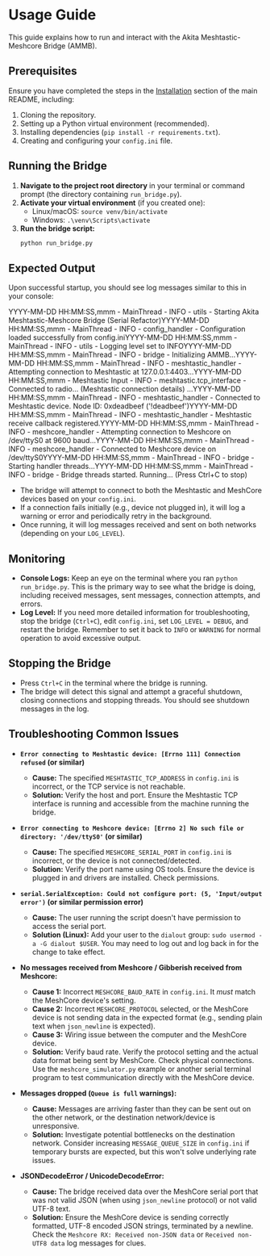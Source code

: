 # Usage Guide

This guide explains how to run and interact with the Akita Meshtastic-Meshcore Bridge (AMMB).

## Prerequisites

Ensure you have completed the steps in the [Installation](README.md#installation) section of the main README, including:
1.  Cloning the repository.
2.  Setting up a Python virtual environment (recommended).
3.  Installing dependencies (`pip install -r requirements.txt`).
4.  Creating and configuring your `config.ini` file.

## Running the Bridge

1.  **Navigate to the project root directory** in your terminal or command prompt (the directory containing `run_bridge.py`).
2.  **Activate your virtual environment** (if you created one):
    * Linux/macOS: `source venv/bin/activate`
    * Windows: `.\venv\Scripts\activate`
3.  **Run the bridge script:**
    ```bash
    python run_bridge.py
    ```

## Expected Output

Upon successful startup, you should see log messages similar to this in your console:

YYYY-MM-DD HH:MM:SS,mmm - MainThread - INFO - utils - Starting Akita Meshtastic-Meshcore Bridge (Serial Refactor)YYYY-MM-DD HH:MM:SS,mmm - MainThread - INFO - config_handler - Configuration loaded successfully from config.iniYYYY-MM-DD HH:MM:SS,mmm - MainThread - INFO - utils - Logging level set to INFOYYYY-MM-DD HH:MM:SS,mmm - MainThread - INFO - bridge - Initializing AMMB...YYYY-MM-DD HH:MM:SS,mmm - MainThread - INFO - meshtastic_handler - Attempting connection to Meshtastic at 127.0.0.1:4403...YYYY-MM-DD HH:MM:SS,mmm - Meshtastic Input - INFO - meshtastic.tcp_interface - Connected to radio... (Meshtastic connection details) ...YYYY-MM-DD HH:MM:SS,mmm - MainThread - INFO - meshtastic_handler - Connected to Meshtastic device. Node ID: 0xdeadbeef ('!deadbeef')YYYY-MM-DD HH:MM:SS,mmm - MainThread - INFO - meshtastic_handler - Meshtastic receive callback registered.YYYY-MM-DD HH:MM:SS,mmm - MainThread - INFO - meshcore_handler - Attempting connection to Meshcore on /dev/ttyS0 at 9600 baud...YYYY-MM-DD HH:MM:SS,mmm - MainThread - INFO - meshcore_handler - Connected to Meshcore device on /dev/ttyS0YYYY-MM-DD HH:MM:SS,mmm - MainThread - INFO - bridge - Starting handler threads...YYYY-MM-DD HH:MM:SS,mmm - MainThread - INFO - bridge - Bridge threads started. Running... (Press Ctrl+C to stop)
* The bridge will attempt to connect to both the Meshtastic and MeshCore devices based on your `config.ini`.
* If a connection fails initially (e.g., device not plugged in), it will log a warning or error and periodically retry in the background.
* Once running, it will log messages received and sent on both networks (depending on your `LOG_LEVEL`).

## Monitoring

* **Console Logs:** Keep an eye on the terminal where you ran `python run_bridge.py`. This is the primary way to see what the bridge is doing, including received messages, sent messages, connection attempts, and errors.
* **Log Level:** If you need more detailed information for troubleshooting, stop the bridge (`Ctrl+C`), edit `config.ini`, set `LOG_LEVEL = DEBUG`, and restart the bridge. Remember to set it back to `INFO` or `WARNING` for normal operation to avoid excessive output.

## Stopping the Bridge

* Press `Ctrl+C` in the terminal where the bridge is running.
* The bridge will detect this signal and attempt a graceful shutdown, closing connections and stopping threads. You should see shutdown messages in the log.

## Troubleshooting Common Issues

* **`Error connecting to Meshtastic device: [Errno 111] Connection refused` (or similar)**
    * **Cause:** The specified `MESHTASTIC_TCP_ADDRESS` in `config.ini` is incorrect, or the TCP service is not reachable.
    * **Solution:** Verify the host and port. Ensure the Meshtastic TCP interface is running and accessible from the machine running the bridge.

* **`Error connecting to Meshcore device: [Errno 2] No such file or directory: '/dev/ttyS0'` (or similar)**
    * **Cause:** The specified `MESHCORE_SERIAL_PORT` in `config.ini` is incorrect, or the device is not connected/detected.
    * **Solution:** Verify the port name using OS tools. Ensure the device is plugged in and drivers are installed. Check permissions.

* **`serial.SerialException: Could not configure port: (5, 'Input/output error')` (or similar permission error)**
    * **Cause:** The user running the script doesn't have permission to access the serial port.
    * **Solution (Linux):** Add your user to the `dialout` group: `sudo usermod -a -G dialout $USER`. You may need to log out and log back in for the change to take effect.

* **No messages received from Meshcore / Gibberish received from Meshcore:**
    * **Cause 1:** Incorrect `MESHCORE_BAUD_RATE` in `config.ini`. It *must* match the MeshCore device's setting.
    * **Cause 2:** Incorrect `MESHCORE_PROTOCOL` selected, or the MeshCore device is not sending data in the expected format (e.g., sending plain text when `json_newline` is expected).
    * **Cause 3:** Wiring issue between the computer and the MeshCore device.
    * **Solution:** Verify baud rate. Verify the protocol setting and the actual data format being sent by MeshCore. Check physical connections. Use the `meshcore_simulator.py` example or another serial terminal program to test communication directly with the MeshCore device.

* **Messages dropped (`Queue is full` warnings):**
    * **Cause:** Messages are arriving faster than they can be sent out on the other network, or the destination network/device is unresponsive.
    * **Solution:** Investigate potential bottlenecks on the destination network. Consider increasing `MESSAGE_QUEUE_SIZE` in `config.ini` if temporary bursts are expected, but this won't solve underlying rate issues.

* **JSONDecodeError / UnicodeDecodeError:**
    * **Cause:** The bridge received data over the MeshCore serial port that was not valid JSON (when using `json_newline` protocol) or not valid UTF-8 text.
    * **Solution:** Ensure the MeshCore device is sending correctly formatted, UTF-8 encoded JSON strings, terminated by a newline. Check the `Meshcore RX: Received non-JSON data` or `Received non-UTF8 data` log messages for clues.
